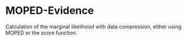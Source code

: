 # MOPED-Evidence
Calculation of the marginal likelihood with data compression, either using MOPED or the score function. 

